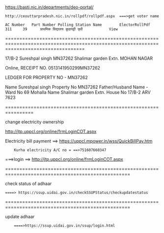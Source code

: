 https://basti.nic.in/departments/deo-portal/
	
	http://ceouttarpradesh.nic.in/rollpdf/rollpdf.aspx  ===>get voter name

	AC Number	Part Number	Polling Station Name	 	ElectorRollPdf
	311		39		प्राथमिक विद्यालय कूढापट्टी पृथी			View

========================================================================================================================================

17/B-2	Sureshpal singh	MN37262	Shalimar garden Extn.	MOHAN NAGAR


Online, RECEIPT NO. 0513141950299MN37262


LEDGER FOR PROPERTY NO - MN37262

Name	Sureshpal singh	Property No	MN37262
Father/Husband Name	-	Ward No	69
Mohalla Name	Shalimar garden Extn.	House No	17/B-2
ARV	7623	

================================================================

change electricity ownership

http://jtp.uppcl.org/online/frmLoginCOT.aspx

Electricity bill payment ==> https://uppcl.mpower.in/wss/QuickBillPay.htm
	
		Kurha electricity A/C no = ==>751607660347

===>login ==> http://jtp.uppcl.org/online/frmLoginCOT.aspx

==================================================================================================


check status of adhaar

	====> https://ssup.uidai.gov.in/checkSSUPStatus/checkupdatestatus



==================================================================================================


update adhaar

		====>https://ssup.uidai.gov.in/ssup/login.html

